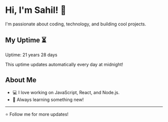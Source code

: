 # Hi, I'm Sahil! 👋

I'm passionate about coding, technology, and building cool projects.

## My Uptime ⏳
Uptime: 21 years 28 days

This uptime updates automatically every day at midnight!

## About Me
- 💻 I love working on JavaScript, React, and Node.js.
- 🎯 Always learning something new!

---

⭐️ Follow me for more updates!
